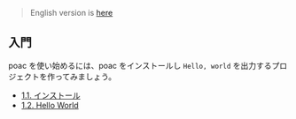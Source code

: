 > English version is [here](https://doc.poac.pm/en/getting-started/)

## 入門

poac を使い始めるには、poac をインストールし `Hello, world` を出力するプロジェクトを作ってみましょう。
* [1.1. インストール](installation.md)
* [1.2. Hello World](hello-world.md)
